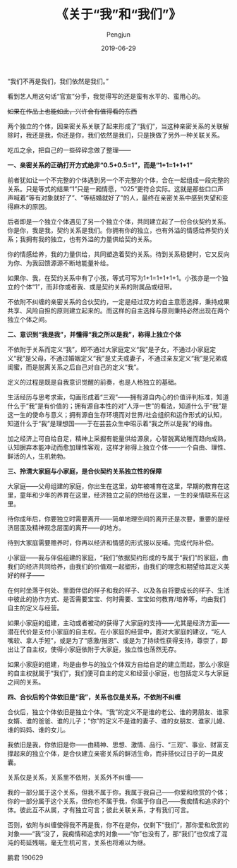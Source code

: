 ﻿---
layout: post
title: '《关于“我”和“我们”》'
date: 2019-06-29
author: Pengjun
tags: 思想
---
“我们不再是我们，我们依然是我们。”

看到艺人用这句话“官宣”分手，我觉得写的还是蛮有水平的、蛮用心的。

~~如果在作品上也能如此，兴许会有值得看的东西~~

两个独立的个体，因亲密关系关联了起来形成了“我们”，当这种亲密关系的关联解除时，我还是我，你还是你，我们依然是我们，只是换做了另外一种关联关系。

吃瓜之余，把自己的一些碎碎念做了整理——

**一、亲密关系的正确打开方式绝非“0.5+0.5=1”，而是“1+1=1+1+1”**

前者犹如让一个不完整的个体遇到另一个不完整的个体，合在一起组成一段完整的关系。只是等式的结果“1”只是一厢情愿，“025”更符合实际。这就是那些口口声声喊着“等有对象就好了”、“等结婚就好了”的人，最终在亲密关系中感到失望和变得麻木的原因。

后者即是一个独立个体遇见了另一个独立个体，共同建立起了一份合伙契约关系。你是你，我是我，契约关系是我们。你拥有你的独立，也有外溢的情感给养契约关系；我拥有我的独立，也有外溢的力量供给契约关系。

你的情感给养，我的力量供给，共同塑造着契约关系。待到关系稳健时，它又反向为你、为我回馈源源不断地能量补给。

如果你、我，在契约关系中有了小孩，等式可写为1+1=1+1+1+1。小孩亦是一个独立的个体“1”，而非你或者我、或是契约关系的附属品或纽带。

不依附不纠缠的亲密关系的合伙契约，一定是经过双方的自主意愿选择，秉持成果共享、风险自担的原则建立起来的。而这样的自主选择与原则秉持必然出现在两个独立个体之间。

**二、意识到“我是我”，并懂得“我之所以是我”，称得上独立个体**

不依附于关系而定义“我”，即不通过大家庭定义“我”是子女，不通过小家庭定义“我”是父母，不通过婚姻定义“我”是丈夫或妻子，不通过亲友定义“我”是兄弟或闺蜜，而是脱离关系之后自己对自己的定义“我”。

定义的过程是既是自我意识觉醒的前奏，也是人格独立的基础。

生活经历与思考求索，勾画形成着“三观”——拥有源自内心的价值评判标准，知道什么于“我”是有价值的；拥有源自本性的对“人浮一世”的看法，知道什么于“我”是这一生的使命与意义；拥有源自生存环境而对世界/社会组织和运作形式的认知，知道什么于“我”是理想国——于在芸芸众生中昭示着“我之所以是我”的缘由。

加之经济上可自给自足，精神上采掘有能量供给源泉，心智脱离幼稚而趋向成熟，认知摒弃本能冲动而愈加理性客观，这样才称得上独立个体——一个自由、理性、鲜活的人，生机勃勃。

**三、拎清大家庭与小家庭，是合伙契约关系独立性的保障**

大家庭——父母组建的家庭，你出生在这里，幼年被哺育在这里，早期的教育在这里，童年和少年的养育在这里，经济独立之前的供给在这里，一生的亲情联系在这里。

待你成年后，你要独立时需要离开——简单地理空间的离开还是次要，重要的是经济层面及精神观念层面的离开——的地方。

待到大家庭需要赡养时，你再以经济和情感的形式报以反哺。完成代际补偿。

小家庭——我与伴侣组建的家庭，“我们”依据契约形成的专属于“我们”的家庭，由我们的经济共同给养，由我们的价值观一起塑形，由我们的理念和期望给其定义美好的样子——

在何时坐落于何处、里面伴侣的样子和我的样子、以及各自将要成长的样子、生活中彼此的协作方式、是否需要宝宝、何时需要、宝宝如何教育/培养等，均由我们自主的定义与经营。

如果小家庭的组建，主动或者被动的获得了大家庭的支持——尤其是经济方面——潜在代价是支付小家庭的自主权。在小家庭的经营中，面对大家庭的建议，“吃人嘴软、拿人手短”，或是为了“感激/报恩”、或是为了持续性获得支持，尊崇了，即出让了自主权，使得小家庭依附于大家庭，独立性也荡然无存。

如果小家庭的组建，均是由参与的独立个体双方自给自足的建立而起，那么小家庭的自主权就属于“我们”，我们便可自主的定义和经营小家庭，也包括定义与大家庭之间的关系。

**四、合伙后的个体依旧是“我”，关系也仅是关系，不依附不纠缠**

合伙后，独立个体依旧是独立个体。“我”的定义不是谁的老公、谁的男朋友、谁家女婿、谁的爸爸、谁的儿子；“你”的定义不是谁的妻子、谁的女朋友、谁家儿媳、谁的妈妈、谁的女儿。

我依旧是我，你依旧是你——由精神、思想、激情、品行、“三观”、事业、财富支撑起来的独立个体，是合伙建立亲密关系的鲜活生命，而非搭伙过日子的一具皮囊。

关系仅是关系，关系里不依附，关系外不纠缠——

我的一部分属于这个关系，但我不属于你，我属于我自己——你爱和欣赏的个体；你的一部分属于这个关系，但你也不属于我，你属于你自己——我痴情和追求的个体。彼此互不从属，才有独立可言；彼此关联关系，才有我们可言。

否则，依附与纠缠使得我不再是我，你不在是你，仅剩下“我们”，那你爱和欣赏的对象——“我”没了，我痴情和追求的对象——“你”也没有了，那“我们”也仅成了混沌的苟延残喘，毫无生机可言，关系也将难以为继。

鹏君
190629